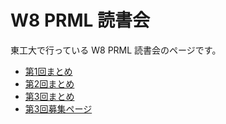 W8 PRML 読書会
====

東工大で行っている W8 PRML 読書会のページです。

- [第1回まとめ](https://github.com/daimatz/w8prml/blob/master/files/2012-09-11/2012-09-11.md)
- [第2回まとめ](https://github.com/daimatz/w8prml/blob/master/files/2012-09-24/2012-09-24.md)
- [第3回まとめ](https://github.com/daimatz/w8prml/blob/master/files/2012-10-02/2012-10-02.md)
- [第3回募集ページ](http://partake.in/events/eefb8daf-c569-4075-a915-831fe8310d81)
